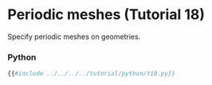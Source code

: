 # Periodic meshes (Tutorial 18)

Specify periodic meshes on geometries.

### Python
```python
{{#include ../../../../tutorial/python/t18.py}}
```
